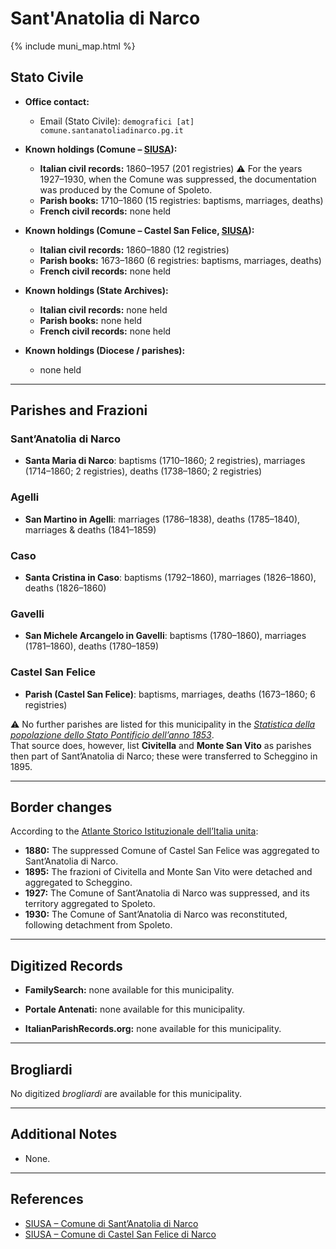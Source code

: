 # Sant'Anatolia di Narco

{% include muni_map.html %}

## Stato Civile

* **Office contact:**

  * Email (Stato Civile): `demografici [at] comune.santanatoliadinarco.pg.it`

* **Known holdings (Comune – [SIUSA](https://siusa-archivi.cultura.gov.it/cgi-bin/siusa/pagina.pl?TipoPag=comparc&Chiave=276984)):**

  * **Italian civil records:** 1860–1957 (201 registries)
    ⚠️ For the years 1927–1930, when the Comune was suppressed, the documentation was produced by the Comune of Spoleto.
  * **Parish books:** 1710–1860 (15 registries: baptisms, marriages, deaths)
  * **French civil records:** none held

* **Known holdings (Comune – Castel San Felice, [SIUSA](https://siusa-archivi.cultura.gov.it/cgi-bin/siusa/pagina.pl?TipoPag=comparc&Chiave=276989)):**

  * **Italian civil records:** 1860–1880 (12 registries)
  * **Parish books:** 1673–1860 (6 registries: baptisms, marriages, deaths)
  * **French civil records:** none held

* **Known holdings (State Archives):**

  * **Italian civil records:** none held
  * **Parish books:** none held
  * **French civil records:** none held

* **Known holdings (Diocese / parishes):**

  * none held

---

## Parishes and Frazioni

### Sant’Anatolia di Narco

* **Santa Maria di Narco**: baptisms (1710–1860; 2 registries), marriages (1714–1860; 2 registries), deaths (1738–1860; 2 registries)

### Agelli

* **San Martino in Agelli**: marriages (1786–1838), deaths (1785–1840), marriages & deaths (1841–1859)

### Caso

* **Santa Cristina in Caso**: baptisms (1792–1860), marriages (1826–1860), deaths (1826–1860)

### Gavelli

* **San Michele Arcangelo in Gavelli**: baptisms (1780–1860), marriages (1781–1860), deaths (1780–1859)

### Castel San Felice

* **Parish (Castel San Felice)**: baptisms, marriages, deaths (1673–1860; 6 registries)

⚠️ No further parishes are listed for this municipality in the *[Statistica della popolazione dello Stato Pontificio dell’anno 1853](https://www.google.it/books/edition/Statistics_della_popolazione_dello_Stato/v6dCAQAAMAAJ)*. \
That source does, however, list **Civitella** and **Monte San Vito** as parishes then part of Sant’Anatolia di Narco; these were transferred to Scheggino in 1895.

---

## Border changes

According to the [Atlante Storico Istituzionale dell’Italia unita](http://dati.san.beniculturali.it/asi/local/detail.html?UA05115):

* **1880:** The suppressed Comune of Castel San Felice was aggregated to Sant’Anatolia di Narco.
* **1895:** The frazioni of Civitella and Monte San Vito were detached and aggregated to Scheggino.
* **1927:** The Comune of Sant’Anatolia di Narco was suppressed, and its territory aggregated to Spoleto.
* **1930:** The Comune of Sant’Anatolia di Narco was reconstituted, following detachment from Spoleto.

---

## Digitized Records

* **FamilySearch:** none available for this municipality.

* **Portale Antenati:** none available for this municipality.

* **ItalianParishRecords.org:** none available for this municipality.

---

## Brogliardi

No digitized *brogliardi* are available for this municipality.

---

## Additional Notes

* None.

---

## References

* [SIUSA – Comune di Sant’Anatolia di Narco](https://siusa-archivi.cultura.gov.it/cgi-bin/siusa/pagina.pl?TipoPag=comparc&Chiave=276984)
* [SIUSA – Comune di Castel San Felice di Narco](https://siusa-archivi.cultura.gov.it/cgi-bin/siusa/pagina.pl?TipoPag=comparc&Chiave=276989)
